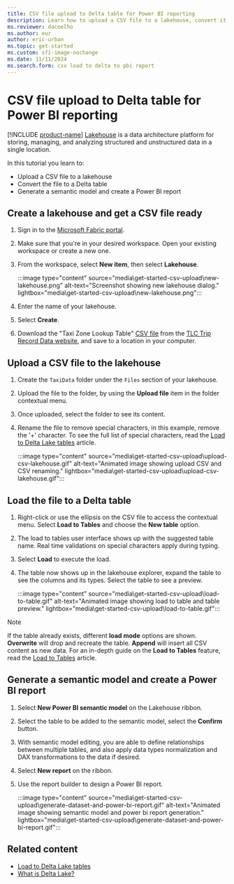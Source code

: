 ```yaml
---
title: CSV file upload to Delta table for Power BI reporting
description: Learn how to upload a CSV file to a lakehouse, convert it to a Delta table, and generate a semantic model and Power BI report.
ms.reviewer: dacoelho
ms.author: eur
author: eric-urban
ms.topic: get-started
ms.custom: sfi-image-nochange
ms.date: 11/11/2024
ms.search.form: csv load to delta to pbi report
---
```


# CSV file upload to Delta table for Power BI reporting

[!INCLUDE [product-name](../includes/product-name.md)] [Lakehouse](lakehouse-overview.md) is a data architecture platform for storing, managing, and analyzing structured and unstructured data in a single location.

In this tutorial you learn to:

* Upload a CSV file to a lakehouse
* Convert the file to a Delta table
* Generate a semantic model and create a Power BI report

## Create a lakehouse and get a CSV file ready

1. Sign in to the [Microsoft Fabric portal](https://app.fabric.microsoft.com).
1. Make sure that you're in your desired workspace. Open your existing workspace or create a new one.
1. From the workspace, select **New item**, then select **Lakehouse**.

   :::image type="content" source="media\get-started-csv-upload\new-lakehouse.png" alt-text="Screenshot showing new lakehouse dialog." lightbox="media\get-started-csv-upload\new-lakehouse.png":::

1. Enter the name of your lakehouse.
1. Select **Create**.
1. Download the "Taxi Zone Lookup Table" [CSV file](https://d37ci6vzurychx.cloudfront.net/misc/taxi+_zone_lookup.csv) from the [TLC Trip Record Data website](https://www.nyc.gov/site/tlc/about/tlc-trip-record-data.page), and save to a location in your computer.

## Upload a CSV file to the lakehouse

1. Create the ```TaxiData```  folder under the ```Files``` section of your lakehouse.
1. Upload the file to the folder, by using the **Upload file** item in the folder contextual menu.
1. Once uploaded, select the folder to see its content.
1. Rename the file to remove special characters, in this example, remove the '+' character. To see the full list of special characters, read the [Load to Delta Lake tables](load-to-tables.md) article.

   :::image type="content" source="media\get-started-csv-upload\upload-csv-lakehouse.gif" alt-text="Animated image showing upload CSV and CSV renaming." lightbox="media\get-started-csv-upload\upload-csv-lakehouse.gif":::

## Load the file to a Delta table

1. Right-click or use the ellipsis on the CSV file to access the contextual menu. Select **Load to Tables** and choose the **New table** option.
1. The load to tables user interface shows up with the suggested table name. Real time validations on special characters apply during typing.
1. Select **Load** to execute the load.
1. The table now shows up in the lakehouse explorer, expand the table to see the columns and its types. Select the table to see a preview.

   :::image type="content" source="media\get-started-csv-upload\load-to-table.gif" alt-text="Animated image showing load to table and table preview." lightbox="media\get-started-csv-upload\load-to-table.gif":::

> [!NOTE]
> If the table already exists, different __load mode__ options are shown. __Overwrite__ will drop and recreate the table. __Append__ will insert all CSV content as new data. For an in-depth guide on the __Load to Tables__ feature, read the [Load to Tables](load-to-tables.md) article.

## Generate a semantic model and create a Power BI report

1. Select **New Power BI semantic model** on the Lakehouse ribbon.
1. Select the table to be added to the semantic model, select the **Confirm** button.
1. With semantic model editing, you are able to define relationships between multiple tables, and also apply data types normalization and DAX transformations to the data if desired.
1. Select **New report** on the ribbon.
1. Use the report builder to design a Power BI report.

   :::image type="content" source="media\get-started-csv-upload\generate-dataset-and-power-bi-report.gif" alt-text="Animated image showing semantic model and power bi report generation." lightbox="media\get-started-csv-upload\generate-dataset-and-power-bi-report.gif":::

## Related content

- [Load to Delta Lake tables](load-to-tables.md)
- [What is Delta Lake?](/azure/synapse-analytics/spark/apache-spark-what-is-delta-lake)
